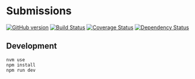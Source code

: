 # Submissions
[![GitHub version](https://badge.fury.io/gh/appirio-tech%2Fng-submissions.svg)](http://badge.fury.io/gh/appirio-tech%2Fng-submissions)
[![Build Status](https://travis-ci.org/appirio-tech/ng-submissions.svg)](https://travis-ci.org/appirio-tech/ng-submissions)
[![Coverage Status](https://coveralls.io/repos/appirio-tech/ng-submissions/badge.svg?branch=master&service=github&t=UHjCEN)](https://coveralls.io/github/appirio-tech/ng-submissions?branch=master)
[![Dependency Status](https://www.versioneye.com/user/projects/55cb75fbdfed0a001d0001f3/badge.svg?style=flat)](https://www.versioneye.com/user/projects/55cb75fbdfed0a001d0001f3)

## Development
```
nvm use
npm install
npm run dev
```